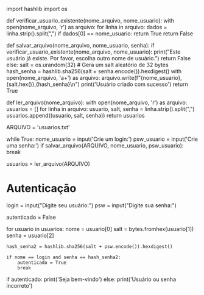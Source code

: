
import hashlib
import os

def verificar_usuario_existente(nome_arquivo, nome_usuario):
    with open(nome_arquivo, 'r') as arquivo:
        for linha in arquivo:
            dados = linha.strip().split(",")
            if dados[0] == nome_usuario:
                return True
        return False

def salvar_arquivo(nome_arquivo, nome_usuario, senha):
    if verificar_usuario_existente(nome_arquivo, nome_usuario):
        print("Este usuário já existe. Por favor, escolha outro nome de usuário.")
        return False
    else:
        salt = os.urandom(32)  # Gera um salt aleatório de 32 bytes
        hash_senha = hashlib.sha256(salt + senha.encode()).hexdigest()
        with open(nome_arquivo, 'a+') as arquivo:
            arquivo.write(f"{nome_usuario},{salt.hex()},{hash_senha}\n")
            print('Usuário criado com sucesso')
            return True

def ler_arquivo(nome_arquivo):
    with open(nome_arquivo, 'r') as arquivo:
        usuarios = []
        for linha in arquivo:
            usuario, salt, senha = linha.strip().split(",")
            usuarios.append((usuario, salt, senha))
    return usuarios

ARQUIVO = 'usuarios.txt'

while True:
    nome_usuario = input('Crie um login:')
    psw_usuario = input('Crie uma senha:')
    if salvar_arquivo(ARQUIVO, nome_usuario, psw_usuario):
        break

usuarios = ler_arquivo(ARQUIVO)

# Autenticação
login = input("Digite seu usuário:")
psw = input("Digite sua senha:")

autenticado = False

for usuario in usuarios:
    nome = usuario[0]
    salt = bytes.fromhex(usuario[1])
    senha = usuario[2]

    hash_senha2 = hashlib.sha256(salt + psw.encode()).hexdigest()

    if nome == login and senha == hash_senha2:
        autenticado = True
        break

if autenticado:
    print('Seja bem-vindo')
else:
    print('Usuário ou senha incorreto')
